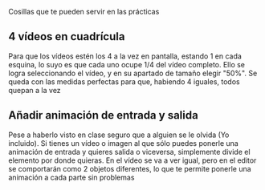 Cosillas que te pueden servir en las prácticas

## 4 vídeos en cuadrícula
Para que los vídeos estén los 4 a la vez en pantalla, estando 1 en cada esquina, lo suyo es que cada uno ocupe 1/4 del vídeo completo. Ello se logra seleccionando el vídeo, y en su apartado de tamaño elegir "50%". Se queda con las medidas perfectas para que, habiendo 4 iguales, todos quepan a la vez

## Añadir animación de entrada y salida
Pese a haberlo visto en clase seguro que a alguien se le olvida (Yo incluido). Si tienes un vídeo o imagen al que sólo puedes ponerle una animación de entrada y quieres salida o viceversa, simplemente divide el elemento por donde quieras. En el vídeo se va a ver igual, pero en el editor se comportarán como 2 objetos diferentes, lo que te permite ponerle una animación a cada parte sin problemas